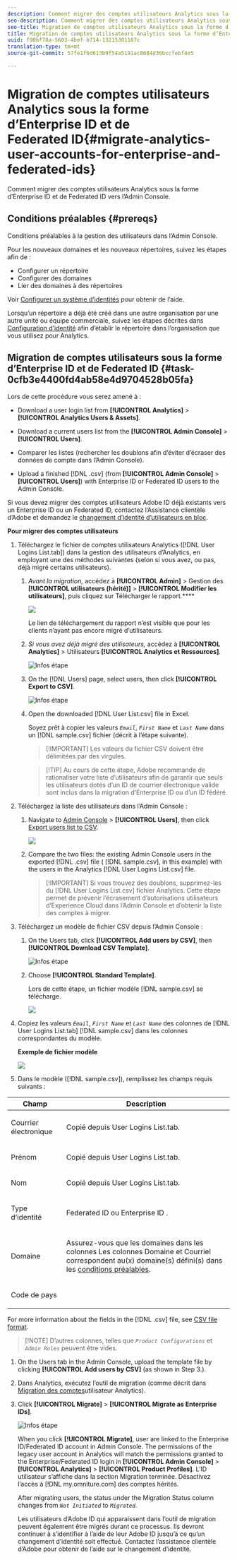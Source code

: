 ```yaml
---
description: Comment migrer des comptes utilisateurs Analytics sous la forme d’Enterprise ID et de Federated ID vers l’Admin Console.
seo-description: Comment migrer des comptes utilisateurs Analytics sous la forme d’Enterprise ID et de Federated ID vers l’Admin Console.
seo-title: Migration de comptes utilisateurs Analytics sous la forme d’Enterprise ID et de Federated ID
title: Migration de comptes utilisateurs Analytics sous la forme d’Enterprise ID et de Federated ID
uuid: f90bf78a-5603-4bef-b714-13215301187c
translation-type: tm+mt
source-git-commit: 57fe1f6d613b9f54a5191ac8684d36bccfebf4e5

---
```



# Migration de comptes utilisateurs Analytics sous la forme d’Enterprise ID et de Federated ID{#migrate-analytics-user-accounts-for-enterprise-and-federated-ids}

Comment migrer des comptes utilisateurs Analytics sous la forme d’Enterprise ID et de Federated ID vers l’Admin Console.

## Conditions préalables {#prereqs}

Conditions préalables à la gestion des utilisateurs dans l’Admin Console.

Pour les nouveaux domaines et les nouveaux répertoires, suivez les étapes afin de :

* Configurer un répertoire
* Configurer des domaines
* Lier des domaines à des répertoires

Voir [Configurer un système d’identités](https://helpx.adobe.com/enterprise/using/set-up-identity.html) pour obtenir de l’aide.

Lorsqu’un répertoire a déjà été créé dans une autre organisation par une autre unité ou équipe commerciale, suivez les étapes décrites dans [Configuration d’identité](https://helpx.adobe.com/enterprise/using/set-up-identity.html#Directorytrusting) afin d’établir le répertoire dans l’organisation que vous utilisez pour Analytics.

## Migration de comptes utilisateurs sous la forme d’Enterprise ID et de Federated ID {#task-0cfb3e4400fd4ab58e4d9704528b05fa}

Lors de cette procédure vous serez amené à :

* Download a user login list from **[!UICONTROL Analytics]** &gt; **[!UICONTROL Analytics Users &amp; Assets]**.

* Download a current users list from the **[!UICONTROL Admin Console]** &gt; **[!UICONTROL Users]**.

* Comparer les listes (rechercher les doublons afin d’éviter d’écraser des données de compte dans l’Admin Console).
* Upload a finished [!DNL .csv] (from **[!UICONTROL Admin Console]** &gt; **[!UICONTROL Users]**) with Enterprise ID or Federated ID users to the Admin Console.

Si vous devez migrer des comptes utilisateurs Adobe ID déjà existants vers un Enterprise ID ou un Federated ID, contactez l’Assistance clientèle d’Adobe et demandez le [changement d’identité d’utilisateurs en bloc](https://helpx.adobe.com/enterprise/using/bulk-operations.html).

**Pour migrer des comptes utilisateurs**

1. Téléchargez le fichier de comptes utilisateurs Analytics ([!DNL User Logins List.tab]) dans la gestion des utilisateurs d’Analytics, en employant une des méthodes suivantes (selon si vous avez, ou pas, déjà migré certains utilisateurs). 
   1. *Avant la migration,* accédez à **[!UICONTROL Admin]** &gt; Gestion des **[!UICONTROL utilisateurs (hérité)]** &gt; **[!UICONTROL Modifier les utilisateurs]**, puis cliquez sur Télécharger le rapport.****

      ![](assets/download-report.png)

      Le lien de téléchargement du rapport n’est visible que pour les clients n’ayant pas encore migré d’utilisateurs.

   1. *Si vous avez déjà migré des utilisateurs,* accédez à **[!UICONTROL Analytics]** &gt; Utilisateurs **[!UICONTROL Analytics et Ressources]**.

      ![Infos étape](assets/admin-analytics-users-assets.png)

   1. On the [!DNL Users] page, select users, then click **[!UICONTROL Export to CSV]**.

      ![Infos étape](assets/export-csv-migrate.png)

   1. Open the downloaded [!DNL User List.csv] file in Excel.

      Soyez prêt à copier les valeurs *`Email`*, *`First Name`* et *`Last Name`* dans un [!DNL sample.csv] fichier (décrit à l’étape suivante).

      > [!IMPORTANT] Les valeurs du fichier CSV doivent être délimitées par des virgules.

      > [!TIP] Au cours de cette étape, Adobe recommande de rationaliser votre liste d’utilisateurs afin de garantir que seuls les utilisateurs dotés d’un ID de courrier électronique valide sont inclus dans la migration d’Enterprise ID ou d’un ID fédéré.

1. Téléchargez la liste des utilisateurs dans l’Admin Console : 

   1. Navigate to [Admin Console](http://adminconsole.adobe.html/#) &gt; **[!UICONTROL Users]**, then click [Export users list to CSV](https://helpx.adobe.com/enterprise/using/users.html).

      ![](assets/export-csv.png)

   1. Compare the two files: the existing Admin Console users in the exported [!DNL .csv] file ( [!DNL sample.csv], in this example) with the users in the Analytics [!DNL User Logins List.csv] file.

      > [!IMPORTANT] Si vous trouvez des doublons, supprimez-les du [!DNL User Logins List.csv] fichier Analytics. Cette étape permet de prévenir l’écrasement d’autorisations utilisateurs d’Experience Cloud dans l’Admin Console et d’obtenir la liste des comptes à migrer.

1. Téléchargez un modèle de fichier CSV depuis l’Admin Console :
   1. On the Users tab, click **[!UICONTROL Add users by CSV]**, then **[!UICONTROL Download CSV Template]**.

      ![Infos étape](assets/add-users-csv.png)

   1. Choose **[!UICONTROL Standard Template]**.

      Lors de cette étape, un fichier modèle [!DNL sample.csv] se télécharge.

      ![](assets/download-csv-template.png)

1. Copiez les valeurs *`Email`*, *`First Name`* et *`Last Name`* des colonnes de [!DNL User Logins List.tab] [!DNL sample.csv] dans les colonnes correspondantes du modèle.

   **Exemple de fichier modèle**

   ![](assets/sample.png)

1. Dans le modèle ([!DNL sample.csv]), remplissez les champs requis suivants : 

<table id="table_1B5EEFDB5BD8436EB760BE5FFAB1CF02"> 
 <thead> 
  <tr> 
   <th colname="col1" class="entry"> Champ </th> 
   <th colname="col2" class="entry"> Description </th> 
  </tr>
 </thead>
 <tbody> 
  <tr> 
   <td colname="col1"> <p>Courrier électronique </p> </td> 
   <td colname="col2"> <p>Copié depuis <span class="filepath">User Logins List.tab</span>. </p> </td> 
  </tr> 
  <tr> 
   <td colname="col1"> <p>Prénom </p> </td> 
   <td colname="col2"> <p>Copié depuis <span class="filepath">User Logins List.tab</span>. </p> </td> 
  </tr> 
  <tr> 
   <td colname="col1"> <p>Nom </p> </td> 
   <td colname="col2"> <p>Copié depuis <span class="filepath">User Logins List.tab</span>. </p> </td> 
  </tr> 
  <tr> 
   <td colname="col1"> <p>Type d’identité </p> </td> 
   <td colname="col2"> <p><span class="term"> Federated ID</span> ou Enterprise ID <span class="term"></span>. </p> </td> 
  </tr> 
  <tr> 
   <td colname="col1"> <p>Domaine </p> </td> 
   <td colname="col2"> <p>Assurez-vous que les domaines dans les colonnes Les colonnes <span class="term"> Domaine</span> et <span class="term"> Courriel</span> correspondent au(x) domaine(s) défini(s) dans les <a href="/help/admin/user-management2/user-migration/c-migration-tool/migrate-enterprise.md#prereqs"  > conditions préalables</a>. </p> </td> 
  </tr> 
  <tr> 
   <td colname="col1"> <p>Code de pays </p> </td> 
   <td colname="col2"> </td> 
  </tr> 
 </tbody> 
</table>

For more information about the fields in the [!DNL .csv] file, see [CSV file format](https://helpx.adobe.com/enterprise/using/users.html).

> [!NOTE] D’autres colonnes, telles que *`Product Configurations`* et *`Admin Roles`* peuvent être vides.

1. On the Users tab in the Admin Console, upload the template file by clicking **[!UICONTROL Add users by CSV]** (as shown in Step 3.).
1. Dans Analytics, exécutez l’outil de migration (comme décrit dans [Migration des comptes](/help/admin/user-management2/user-migration/c-migration-tool/t-migrate-users.md)utilisateur Analytics).
1. Click **[!UICONTROL Migrate]** &gt; **[!UICONTROL Migrate as Enterprise IDs]**.

   ![Infos étape](assets/migrate-as-enterprise.png)

   When you click **[!UICONTROL Migrate]**, user are linked to the Enterprise ID/Federated ID account in Admin Console. The permissions of the legacy user account in Analytics will match the permissions granted to the Enterprise/Federated ID login in **[!UICONTROL Admin Console]** &gt; **[!UICONTROL Analytics]** &gt; **[!UICONTROL Product Profiles]**. L’ID utilisateur s’affiche dans la section Migration terminée. Désactivez l’accès à [!DNL my.omniture.com] des comptes hérités.

   After migrating users, the status under the Migration Status column changes from *`Not Initiated`* to *`Migrated`*.

   Les utilisateurs d’Adobe ID qui apparaissent dans l’outil de migration peuvent également être migrés durant ce processus. Ils devront continuer à s’identifier à l’aide de leur Adobe ID jusqu’à ce qu’un changement d’identité soit effectué. Contactez l’assistance clientèle d’Adobe pour obtenir de l’aide sur le changement d’identité.
